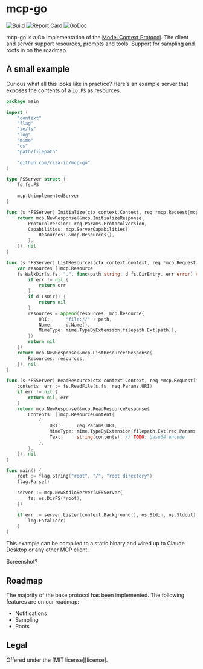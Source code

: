 mcp-go
=======

[![Build](https://github.com/riza-io/mcp-go/actions/workflows/ci.yaml/badge.svg?branch=main)](https://github.com/riza-io/mcp-go/actions/workflows/ci.yaml)
[![Report Card](https://goreportcard.com/badge/github.com/riza-io/mcp-go)](https://goreportcard.com/report/github.com/riza-io/mcp-go)
[![GoDoc](https://pkg.go.dev/badge/github.com/riza-io/mcp-go.svg)](https://pkg.go.dev/github.com/riza-io/mcp-go)

mcp-go is a Go implementation of the [Model Context
Protocol](https://modelcontextprotocol.io/introduction). The client and server
support resources, prompts and tools. Support for sampling and roots in on the
roadmap.

## A small example

Curious what all this looks like in practice? Here's an example server that
exposes the contents of a `io.FS` as resources.

```go
package main

import (
	"context"
	"flag"
	"io/fs"
	"log"
	"mime"
	"os"
	"path/filepath"

	"github.com/riza-io/mcp-go"
)

type FSServer struct {
	fs fs.FS

	mcp.UnimplementedServer
}

func (s *FSServer) Initialize(ctx context.Context, req *mcp.Request[mcp.InitializeRequest]) (*mcp.Response[mcp.InitializeResponse], error) {
	return mcp.NewResponse(&mcp.InitializeResponse{
		ProtocolVersion: req.Params.ProtocolVersion,
		Capabilities: mcp.ServerCapabilities{
			Resources: &mcp.Resources{},
		},
	}), nil
}

func (s *FSServer) ListResources(ctx context.Context, req *mcp.Request[mcp.ListResourcesRequest]) (*mcp.Response[mcp.ListResourcesResponse], error) {
	var resources []mcp.Resource
	fs.WalkDir(s.fs, ".", func(path string, d fs.DirEntry, err error) error {
		if err != nil {
			return err
		}
		if d.IsDir() {
			return nil
		}
		resources = append(resources, mcp.Resource{
			URI:      "file://" + path,
			Name:     d.Name(),
			MimeType: mime.TypeByExtension(filepath.Ext(path)),
		})
		return nil
	})
	return mcp.NewResponse(&mcp.ListResourcesResponse{
		Resources: resources,
	}), nil
}

func (s *FSServer) ReadResource(ctx context.Context, req *mcp.Request[mcp.ReadResourceRequest]) (*mcp.Response[mcp.ReadResourceResponse], error) {
	contents, err := fs.ReadFile(s.fs, req.Params.URI)
	if err != nil {
		return nil, err
	}
	return mcp.NewResponse(&mcp.ReadResourceResponse{
		Contents: []mcp.ResourceContent{
			{
				URI:      req.Params.URI,
				MimeType: mime.TypeByExtension(filepath.Ext(req.Params.URI)),
				Text:     string(contents), // TODO: base64 encode
			},
		},
	}), nil
}

func main() {
	root := flag.String("root", "/", "root directory")
	flag.Parse()

	server := mcp.NewStdioServer(&FSServer{
		fs: os.DirFS(*root),
	})

	if err := server.Listen(context.Background(), os.Stdin, os.Stdout); err != nil {
		log.Fatal(err)
	}
}
```

This example can be compiled to a static binary and wired up to Claude Desktop
or any other MCP client.

Screenshot?

## Roadmap

The majority of the base protocol has been implemented. The following features are on our roadmap:

- Notifications
- Sampling
- Roots

## Legal

Offered under the [MIT license][license].
